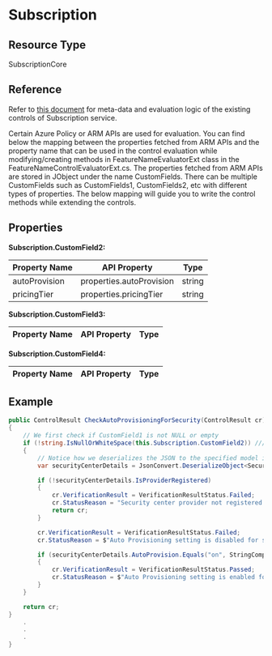 # Subscription

## Resource Type
SubscriptionCore

## Reference
Refer to [this document](https://github.com/azsk/AzTS-docs/blob/main/Control%20coverage/Feature/SubscriptionCore.md) for meta-data and evaluation logic of the existing controls of Subscription service. 

Certain Azure Policy or ARM APIs are used for evaluation. You can find below the mapping between the properties fetched from ARM APIs and the property name that can be used in the control evaluation while modifying/creating methods in FeatureNameEvaluatorExt class in the FeatureNameControlEvaluatorExt.cs. The properties fetched from ARM APIs are stored in JObject under the name CustomFields. There can be multiple CustomFields such as CustomFields1, CustomFields2, etc with different types of properties. The below mapping will guide you to write the control methods while extending the controls.

## Properties

**Subscription.CustomField2:**

| Property Name | API Property | Type |
|---|---|---|
| autoProvision | properties.autoProvision | string |
|pricingTier|properties.pricingTier|string|

**Subscription.CustomField3:**

| Property Name | API Property | Type |
|---|---|---|


**Subscription.CustomField4:**

| Property Name | API Property | Type |
|---|---|---|


## Example

``` CS
public ControlResult CheckAutoProvisioningForSecurity(ControlResult cr)
{
    // We first check if CustomField1 is not NULL or empty
    if (!string.IsNullOrWhiteSpace(this.Subscription.CustomField2)) //// CF2 contains security center details
    {
        // Notice how we deserializes the JSON to the specified model i.e. SecurityCenterModel    
        var securityCenterDetails = JsonConvert.DeserializeObject<SecurityCenterModel>(this.Subscription.CustomField2);

        if (!securityCenterDetails.IsProviderRegistered)
        {
            cr.VerificationResult = VerificationResultStatus.Failed;
            cr.StatusReason = "Security center provider not registered.";
            return cr;
        }

        cr.VerificationResult = VerificationResultStatus.Failed;
        cr.StatusReason = $"Auto Provisioning setting is disabled for subscription. Provisioning Status:[{securityCenterDetails.AutoProvision}]";

        if (securityCenterDetails.AutoProvision.Equals("on", StringComparison.OrdinalIgnoreCase))
        {
            cr.VerificationResult = VerificationResultStatus.Passed;
            cr.StatusReason = $"Auto Provisioning setting is enabled for subscription.";
        }
    }

    return cr;
}
    .
    .
    .
}
```
